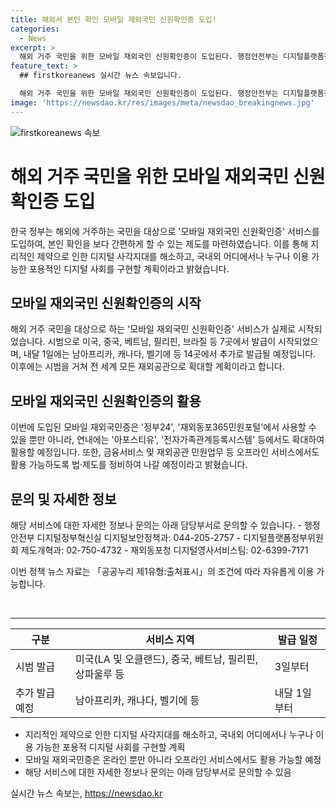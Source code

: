 ```yaml
---
title: 해외서 본인 확인 모바일 재외국민 신원확인증 도입!
categories:
  - News
excerpt: >
  해외 거주 국민을 위한 모바일 재외국민 신원확인증이 도입된다. 행정안전부는 디지털플랫폼정부위원회와 협업해 이 서비스를 시작하며, 해외 거주 국민들에게 디지털 서비스 이용의 어려움을 해소하고자 한다. 이 서비스는 미국, 중국, 베트남, 인도네시아, 필리핀, 상파울루 등 7곳에서 시작되고, 이후 추가로 14곳에서 발급될 예정이다. 모바일 재외국민증은 정부24 및 재외동포365민원포털을 시작으로 다양한 온/오프라인 서비스에서 활용될 계획이다.
feature_text: >
  ## firstkoreanews 실시간 뉴스 속보입니다.

  해외 거주 국민을 위한 모바일 재외국민 신원확인증이 도입된다. 행정안전부는 디지털플랫폼정부위원회와 협업해 이 서비스를 시작하며, 해외 거주 국민들에게 디지털 서비스 이용의 어려움을 해소하고자 한다. 이 서비스는 미국, 중국, 베트남, 인도네시아, 필리핀, 상파울루 등 7곳에서 시작되고, 이후 추가로 14곳에서 발급될 예정이다. 모바일 재외국민증은 정부24 및 재외동포365민원포털을 시작으로 다양한 온/오프라인 서비스에서 활용될 계획이다.
image: 'https://newsdao.kr/res/images/meta/newsdao_breakingnews.jpg'
---
```


<p><img src="https://newsdao.kr/res/images/meta/newsdao_breakingnews.jpg" alt="firstkoreanews 속보" /></p>

<h1>해외 거주 국민을 위한 모바일 재외국민 신원확인증 도입</h1>

<p>한국 정부는 해외에 거주하는 국민을 대상으로 '모바일 재외국민 신원확인증' 서비스를 도입하여, 본인 확인을 보다 간편하게 할 수 있는 제도를 마련하였습니다. 이를 통해 지리적인 제약으로 인한 디지털 사각지대를 해소하고, 국내외 어디에서나 누구나 이용 가능한 포용적인 디지털 사회를 구현할 계획이라고 밝혔습니다.</p>

<h2>모바일 재외국민 신원확인증의 시작</h2>

<p>해외 거주 국민을 대상으로 하는 '모바일 재외국민 신원확인증' 서비스가 실제로 시작되었습니다. 시범으로 미국, 중국, 베트남, 필리핀, 브라질 등 7곳에서 발급이 시작되었으며, 내달 1일에는 남아프리카, 캐나다, 벨기에 등 14곳에서 추가로 발급될 예정입니다. 이후에는 시범을 거쳐 전 세계 모든 재외공관으로 확대할 계획이라고 합니다.</p>

<h2>모바일 재외국민 신원확인증의 활용</h2>

<p>이번에 도입된 모바일 재외국민증은 '정부24', '재외동포365민원포털'에서 사용할 수 있을 뿐만 아니라, 연내에는 '아포스티유', '전자가족관계등록시스템' 등에서도 확대하여 활용할 예정입니다. 또한, 금융서비스 및 재외공관 민원업무 등 오프라인 서비스에서도 활용 가능하도록 법·제도를 정비하여 나갈 예정이라고 밝혔습니다.</p>

<h2>문의 및 자세한 정보</h2>

<p>해당 서비스에 대한 자세한 정보나 문의는 아래 담당부서로 문의할 수 있습니다.
- 행정안전부 디지털정부혁신실 디지털보안정책과: 044-205-2757
- 디지털플랫폼정부위원회 제도개혁과: 02-750-4732
- 재외동포청 디지털영사서비스팀: 02-6399-7171</p>

<p>이번 정책 뉴스 자료는 「공공누리 제1유형:출처표시」의 조건에 따라 자유롭게 이용 가능합니다.</p>

<p data-ke-size="size16">&nbsp;</p>

<hr>

<table>
    <thead>
        <tr>
            <th>구분</th>
            <th>서비스 지역</th>
            <th>발급 일정</th>
        </tr>
    </thead>
    <tbody>
        <tr>
            <td>시범 발급</td>
            <td>미국(LA 및 오클랜드), 중국, 베트남, 필리핀, 상파울루 등</td>
            <td>3일부터</td>
        </tr>
        <tr>
            <td>추가 발급 예정</td>
            <td>남아프리카, 캐나다, 벨기에 등</td>
            <td>내달 1일부터</td>
        </tr>
    </tbody>
</table>

<ul>
    <li>지리적인 제약으로 인한 디지털 사각지대를 해소하고, 국내외 어디에서나 누구나 이용 가능한 포용적 디지털 사회를 구현할 계획</li>
    <li>모바일 재외국민증은 온라인 뿐만 아니라 오프라인 서비스에서도 활용 가능할 예정</li>
    <li>해당 서비스에 대한 자세한 정보나 문의는 아래 담당부서로 문의할 수 있음</li>
</ul>
실시간 뉴스 속보는, <a href="https://newsdao.kr" rel="dofollow">https://newsdao.kr</a>



